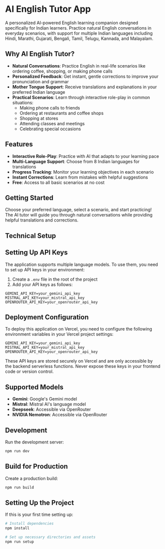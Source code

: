 # AI English Tutor App

A personalized AI-powered English learning companion designed specifically for Indian learners. Practice natural English conversations in everyday scenarios, with support for multiple Indian languages including Hindi, Marathi, Gujarati, Bengali, Tamil, Telugu, Kannada, and Malayalam.

## Why AI English Tutor?

- **Natural Conversations**: Practice English in real-life scenarios like ordering coffee, shopping, or making phone calls
- **Personalized Feedback**: Get instant, gentle corrections to improve your pronunciation and grammar
- **Mother Tongue Support**: Receive translations and explanations in your preferred Indian language
- **Practical Scenarios**: Learn through interactive role-play in common situations:
  - Making phone calls to friends
  - Ordering at restaurants and coffee shops
  - Shopping at stores
  - Attending classes and meetings
  - Celebrating special occasions

## Features

- **Interactive Role-Play**: Practice with AI that adapts to your learning pace
- **Multi-Language Support**: Choose from 8 Indian languages for translations
- **Progress Tracking**: Monitor your learning objectives in each scenario
- **Instant Corrections**: Learn from mistakes with helpful suggestions
- **Free**: Access to all basic scenarios at no cost

## Getting Started

Choose your preferred language, select a scenario, and start practicing! The AI tutor will guide you through natural conversations while providing helpful translations and corrections.

## Technical Setup

## Setting Up API Keys

The application supports multiple language models. To use them, you need to set up API keys in your environment:

1. Create a `.env` file in the root of the project
2. Add your API keys as follows:

```
GEMINI_API_KEY=your_gemini_api_key
MISTRAL_API_KEY=your_mistral_api_key
OPENROUTER_API_KEY=your_openrouter_api_key
```

## Deployment Configuration

To deploy this application on Vercel, you need to configure the following environment variables in your Vercel project settings:

```
GEMINI_API_KEY=your_gemini_api_key
MISTRAL_API_KEY=your_mistral_api_key
OPENROUTER_API_KEY=your_openrouter_api_key
```

These API keys are stored securely on Vercel and are only accessible by the backend serverless functions. Never expose these keys in your frontend code or version control.

## Supported Models

- **Gemini**: Google's Gemini model
- **Mistral**: Mistral AI's language model  
- **Deepseek**: Accessible via OpenRouter
- **NVIDIA Nemotron**: Accessible via OpenRouter

## Development

Run the development server:

```bash
npm run dev
```

## Build for Production

Create a production build:

```bash
npm run build
```

## Setting Up the Project

If this is your first time setting up:

```bash
# Install dependencies
npm install

# Set up necessary directories and assets
npm run setup
```
````

